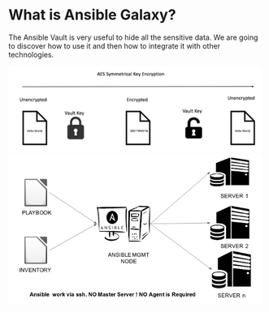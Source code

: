# What is Ansible Galaxy?

The Ansible Vault is very useful to hide all the sensitive data. We are going to discover how to use it and then how to integrate it with other technologies.

<img src="./assets/ansible-vault2.png" alt="ansible hosts" width="500"/>
<img src="./assets/ansible-vault.png" alt="ansible hosts" width="500"/>
